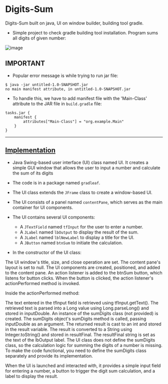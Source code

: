# Digits-Sum
Digits-Sum built on java, UI on window builder, building tool gradle.

- Simple project to check gradle building tool installation. Program sums all digits of given number:

![image](https://user-images.githubusercontent.com/24220136/226554269-d267bc23-c826-42fc-96be-bc93000a4036.png)

## IMPORTANT 

- Popular error message is while trying to run jar file:

```
$ java -jar untitled-1.0-SNAPSHOT.jar
no main manifest attribute, in untitled-1.0-SNAPSHOT.jar
```

- To handle this, we have to add manifest file with the 'Main-Class' attribute to the JAR file in `build.gradle` file:

```
tasks.jar {
    manifest {
        attributes["Main-Class"] = "org.example.Main"
    }
}

```

--------------------

## [Implementation](https://github.com/af4092/Digits-Sum/blob/main/GradleAF/lib/src/main/java/gradleaf/Main.java)

- Java Swing-based user interface (UI) class named UI. It creates a simple GUI window that allows the user to input a number and calculate the sum of its digits

- The code is in a package named `gradleaf`.

- The UI class extends the `JFrame` class to create a window-based UI.

- The UI consists of a panel named `contentPane`, which serves as the main container for UI components.

- The UI contains several UI components:

    - A `JTextField` named `tfInput` for the user to enter a number.
    - A `JLabel` named `lbOutput` to display the result of the sum.
    - A `JLabel` named `lblNewLabel` to display a title for the UI.
    - A `JButton` named `btnSum` to initiate the calculation.
    
- In the constructor of the UI class:

The UI window's title, size, and close operation are set.
The content pane's layout is set to null.
The UI components are created, positioned, and added to the content pane.
An action listener is added to the btnSum button, which listens for button clicks. When the button is clicked, the action listener's actionPerformed method is invoked.

Inside the actionPerformed method:

The text entered in the tfInput field is retrieved using tfInput.getText().
The retrieved text is parsed into a Long value using Long.parseLong() and stored in inputDouble.
An instance of the sumDigits class (not provided) is created.
The sumDigits object's sumDigits method is called, passing inputDouble as an argument.
The returned result is cast to an int and stored in the result variable.
The result is converted to a String using Integer.toString() and stored in resultFinal.
The resultFinal string is set as the text of the lbOutput label.
The UI class does not define the sumDigits class, so the calculation logic for summing the digits of a number is missing. To make the code functional, you need to define the sumDigits class separately and provide its implementation.

When the UI is launched and interacted with, it provides a simple input field for entering a number, a button to trigger the digit sum calculation, and a label to display the result.
